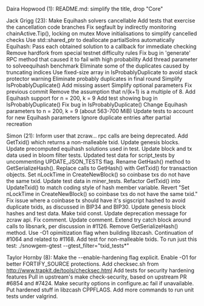 
Daira Hopwood (1):
      README.md: simplify the title, drop "Core"

Jack Grigg (23):
      Make Equihash solvers cancellable
      Add tests that exercise the cancellation code branches
      Fix segfault by indirectly monitoring chainActive.Tip(), locking on mutex
      Move initialisations to simplify cancelled checks
      Use std::shared_ptr to deallocate partialSolns automatically
      Equihash: Pass each obtained solution to a callback for immediate checking
      Remove hardfork from special testnet difficulty rules
      Fix bug in 'generate' RPC method that caused it to fail with high probability
      Add thread parameter to solveequihash benchmark
      Eliminate some of the duplicates caused by truncating indices
      Use fixed-size array in IsProbablyDuplicate to avoid stack protector warning
      Eliminate probably duplicates in final round
      Simplify IsProbablyDuplicate()
      Add missing assert
      Simplify optional parameters
      Fix previous commit
      Remove the assumption that n/(k+1) is a multiple of 8.
      Add Equihash support for n = 200, k = 9
      Add test showing bug in IsProbablyDuplicate()
      Fix bug in IsProbablyDuplicate()
      Change Equihash parameters to n = 200, k = 9 (about 563-700 MiB)
      Update tests to account for new Equihash parameters
      Ignore duplicate entries after partial recreation

Simon (21):
      Inform user that zcraw... rpc calls are being deprecated.
      Add GetTxid() which returns a non-malleable txid.
      Update genesis blocks.
      Update precomputed equihash solutions used in test.
      Update block and tx data used in bloom filter tests.
      Updated test data for script_tests by uncommenting UPDATE_JSON_TESTS flag.
      Rename GetHash() method to GetSerializeHash().
      Replace calls to GetHash() with GetTxid() for transaction objects.
      Set nLockTime in CreateNewBlock() so coinbase txs do not have the same txid. Update test data in miner_tests.
      Refactor GetTxid() into UpdateTxid() to match coding style of hash member variable.
      Revert "Set nLockTime in CreateNewBlock() so coinbase txs do not have the same txid."
      Fix issue where a coinbase tx should have it's sigscript hashed to avoid duplicate txids, as discussed in BIP34 and BIP30.
      Update genesis block hashes and test data.
      Make txid const.
      Update deprecation message for zcraw api.
      Fix comment.
      Update comment.
      Extend try catch block around calls to libsnark, per discussion in #1126.
      Remove GetSerializeHash() method.
      Use -O1 opimitization flag when building libzcash. Continuation of #1064 and related to #1168.
      Add test for non-malleable txids.  To run just this test: ./snowgem-gtest --gtest_filter="txid_tests*"

Taylor Hornby (8):
      Make the --enable-hardening flag explicit.
      Enable -O1 for better FORTIFY_SOURCE protections.
      Add checksec.sh from http://www.trapkit.de/tools/checksec.html
      Add tests for security hardening features
      Pull in upstream's make check-security, based on upstream PR #6854 and #7424.
      Make security options in configure.ac fail if unavailable.
      Put hardened stuff in libzcash CPPFLAGS.
      Add more commands to run unit tests under valgrind.
